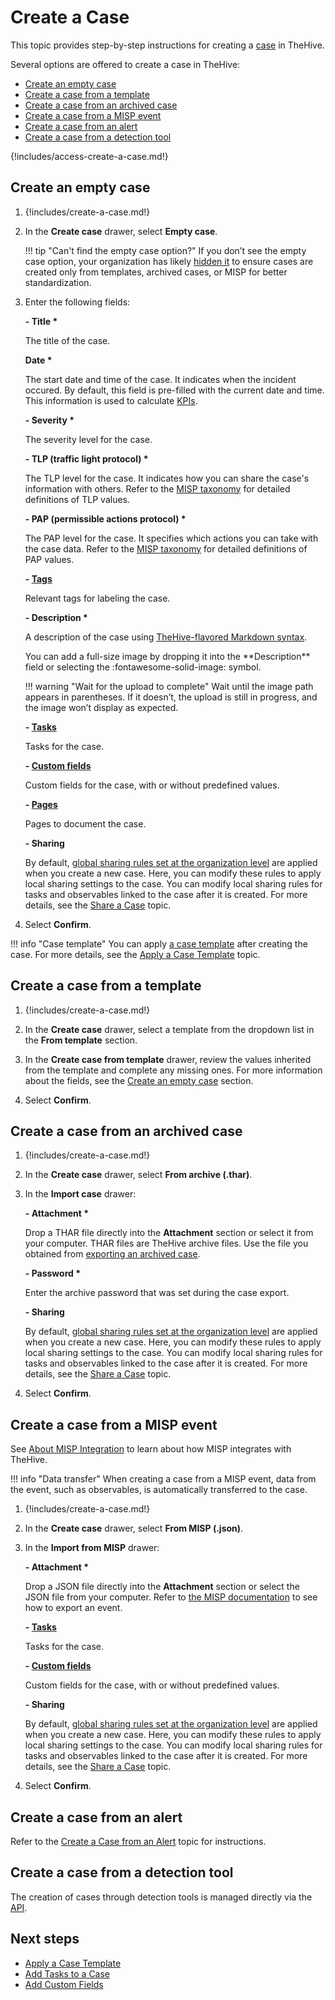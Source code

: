# Create a Case

This topic provides step-by-step instructions for creating a [case](../cases/about-cases.md) in TheHive.

Several options are offered to create a case in TheHive:
  
* [Create an empty case](#create-an-empty-case)
* [Create a case from a template](#create-a-case-from-a-template)
* [Create a case from an archived case](#create-a-case-from-an-archived-case)
* [Create a case from a MISP event](#create-a-case-from-a-misp-event)
* [Create a case from an alert](#create-a-case-from-an-alert)
* [Create a case from a detection tool](#create-a-case-from-a-detection-tool)

{!includes/access-create-a-case.md!}

## Create an empty case

1. {!includes/create-a-case.md!}

2. In the **Create case** drawer, select **Empty case**.

    !!! tip "Can't find the empty case option?"
        If you don’t see the empty case option, your organization has likely [hidden it](../../organization/configure-organization/manage-ui-configuration/prevent-creating-empty-cases.md) to ensure cases are created only from templates, archived cases, or MISP for better standardization.

3. Enter the following fields:

    **- Title \***  

    The title of the case.

    **Date \***  
    
    The start date and time of the case. It indicates when the incident occured. By default, this field is pre-filled with the current date and time. This information is used to calculate [KPIs](../../key-performance-indicators/key-performance-indicators.md).

    **- Severity \***  

    The severity level for the case.

    **- TLP (traffic light protocol) \***  

    The TLP level for the case. It indicates how you can share the case's information with others. Refer to the [MISP taxonomy](https://www.misp-project.org/taxonomies.html#_tlp) for detailed definitions of TLP values.
    
    **- PAP (permissible actions protocol) \***  

    The PAP level for the case. It specifies which actions you can take with the case data. Refer to the [MISP taxonomy](https://www.misp-project.org/taxonomies.html#_pap) for detailed definitions of PAP values.

    **- [Tags](../../analyst-corner/cases/tags/add-remove-tags.md)**  

    Relevant tags for labeling the case.

    **- Description \***  

    A description of the case using [TheHive-flavored Markdown syntax](../../thehive-flavored-markdown.md). 
    
    <!-- md:version 5.5 --> You can add a full-size image by dropping it into the **Description** field or selecting the :fontawesome-solid-image: symbol.

    !!! warning "Wait for the upload to complete"
        Wait until the image path appears in parentheses. If it doesn’t, the upload is still in progress, and the image won’t display as expected.

    **- [Tasks](../cases/add-tasks-to-a-case.md)**  

    Tasks for the case.

    **- [Custom fields](../cases/custom-fields/add-custom-fields.md)**  

    Custom fields for the case, with or without predefined values.

    **- [Pages](../../knowledge-base/create-a-case-page.md)**  

    Pages to document the case.

    **- Sharing**  

    By default, [global sharing rules set at the organization level](../../../administration/organizations/about-organizations-sharing-rules.md#global-sharing-rules) are applied when you create a new case. Here, you can modify these rules to apply local sharing settings to the case. You can modify local sharing rules for tasks and observables linked to the case after it is created. For more details, see the [Share a Case](../cases/share-a-case.md) topic.

4. Select **Confirm**.

!!! info "Case template"
    You can apply [a case template](../../organization/configure-organization/manage-templates/case-templates/about-case-templates.md) after creating the case. For more details, see the [Apply a Case Template](../cases/apply-a-case-template.md) topic.

## Create a case from a template

1. {!includes/create-a-case.md!}

2. In the **Create case** drawer, select a template from the dropdown list in the **From template** section.

3. In the **Create case from template** drawer, review the values inherited from the template and complete any missing ones. For more information about the fields, see the [Create an empty case](#create-an-empty-case) section.

4. Select **Confirm**.

## Create a case from an archived case

<!-- md:license Gold --> <!-- md:license Platinum -->

1. {!includes/create-a-case.md!}

2. In the **Create case** drawer, select **From archive (.thar)**.

3. In the **Import case** drawer:

    **- Attachment \***  

    Drop a THAR file directly into the **Attachment** section or select it from your computer. THAR files are TheHive archive files. Use the file you obtained from [exporting an archived case](export-an-archived-case.md).

    **- Password \***  

    Enter the archive password that was set during the case export.

    **- Sharing**  

    By default, [global sharing rules set at the organization level](../../../administration/organizations/about-organizations-sharing-rules.md#global-sharing-rules) are applied when you create a new case. Here, you can modify these rules to apply local sharing settings to the case. You can modify local sharing rules for tasks and observables linked to the case after it is created. For more details, see the [Share a Case](../cases/share-a-case.md) topic.

4. Select **Confirm**.

## Create a case from a MISP event

See [About MISP Integration](../../../administration/misp-integration/about-misp-integration.md) to learn about how MISP integrates with TheHive.

!!! info "Data transfer"
    When creating a case from a MISP event, data from the event, such as observables, is automatically transferred to the case.

1. {!includes/create-a-case.md!}

2. In the **Create case** drawer, select **From MISP (.json)**.

3. In the **Import from MISP** drawer:

    **- Attachment \***

    Drop a JSON file directly into the **Attachment** section or select the JSON file from your computer. Refer to [the MISP documentation](https://github.com/MISP/misp-book) to see how to export an event.

    **- [Tasks](../cases/add-tasks-to-a-case.md)**  

    Tasks for the case.

    **- [Custom fields](../cases/custom-fields/add-custom-fields.md)**  
    
    Custom fields for the case, with or without predefined values.

    **- Sharing**  

    By default, [global sharing rules set at the organization level](../../../administration/organizations/about-organizations-sharing-rules.md#global-sharing-rules) are applied when you create a new case. Here, you can modify these rules to apply local sharing settings to the case. You can modify local sharing rules for tasks and observables linked to the case after it is created. For more details, see the [Share a Case](../cases/share-a-case.md) topic.

4. Select **Confirm**.

## Create a case from an alert

Refer to the [Create a Case from an Alert](../alerts/create-a-case-from-an-alert.md) topic for instructions.

## Create a case from a detection tool

The creation of cases through detection tools is managed directly via the [API](https://docs.strangebee.com/thehive/api-docs/#tag/Case/operation/Create%20case).

<h2>Next steps</h2>

* [Apply a Case Template](apply-a-case-template.md)
* [Add Tasks to a Case](add-tasks-to-a-case.md)
* [Add Custom Fields](../cases/custom-fields/add-custom-fields.md)